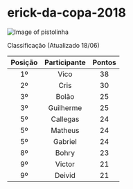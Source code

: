 # erick-da-copa-2018

![Image of pistolinha](https://mhmcdn.ynvolve.net/?w=750&h=450&quality=100&clipping=landscape&url=//manualdohomemmoderno.com.br/files/2018/06/canarinho-pistola-2.jpg&hash=7f6edc49001a3e9253b2fadda408e1719063b87e87407c32ed88525aca2c8318)

Classificação (Atualizado 18/06)

| Posição | Participante | Pontos | 
| :----: | :----: | :----: | 
| 1º | Vico | 38 |
| 2º | Cris | 30 |
| 3º | Bolão | 25 |
| 3º | Guilherme | 25 |
| 5º | Callegas | 24 |
| 5º | Matheus | 24 |
| 5º | Gabriel | 24 |
| 8º | Bohry | 23 |
| 9º | Victor | 21 |
| 9º | Deivid | 21 |




